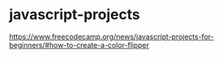# javascript-projects
https://www.freecodecamp.org/news/javascript-projects-for-beginners/#how-to-create-a-color-flipper
